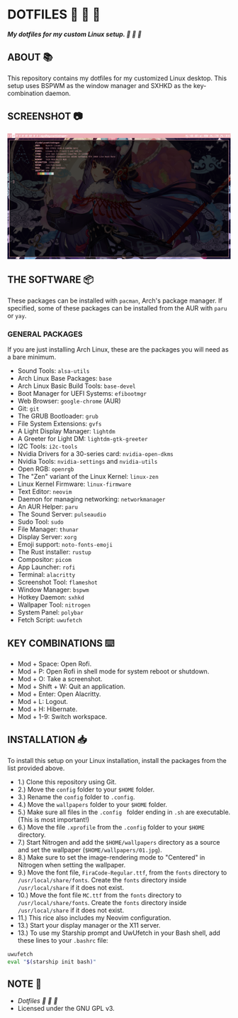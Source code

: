 # DOTFILES :dragon: :ribbon: :black_heart:

***My dotfiles for my custom Linux setup. :dragon: :ribbon: :black_heart:***

## ABOUT :books:

This repository contains my dotfiles for my customized Linux desktop. This setup uses BSPWM as the window manager and SXHKD as the key-combination daemon.

## SCREENSHOT :camera:

<p align="center">
 <img src="screenshot/screenie.png"/>
</p>

## THE SOFTWARE :package:

These packages can be installed with `pacman`, Arch's package manager. If specified, some of these packages can be installed from the AUR with `paru` or `yay`.

### GENERAL PACKAGES

If you are just installing Arch Linux, these are the packages you will need as a bare minimum.

- Sound Tools: `alsa-utils`
- Arch Linux Base Packages: `base`
- Arch Linux Basic Build Tools: `base-devel`
- Boot Manager for UEFI Systems: `efibootmgr`
- Web Browser: `google-chrome` (AUR)
- Git: `git`
- The GRUB Bootloader: `grub`
- File System Extensions: `gvfs`
- A Light Display Manager: `lightdm`
- A Greeter for Light DM: `lightdm-gtk-greeter`
- I2C Tools: `i2c-tools`
- Nvidia Drivers for a 30-series card: `nvidia-open-dkms`
- Nvidia Tools: `nvidia-settings` and `nvidia-utils`
- Open RGB: `openrgb`
- The "Zen" variant of the Linux Kernel: `linux-zen`
- Linux Kernel Firmware: `linux-firmware`
- Text Editor: `neovim`
- Daemon for managing networking: `networkmanager`
- An AUR Helper: `paru`
- The Sound Server: `pulseaudio`
- Sudo Tool: `sudo`
- File Manager: `thunar`
- Display Server: `xorg`
- Emoji support: `noto-fonts-emoji`
- The Rust installer: `rustup`
- Compositor: `picom`
- App Launcher: `rofi`
- Terminal: `alacritty`
- Screenshot Tool: `flameshot`
- Window Manager: `bspwm`
- Hotkey Daemon: `sxhkd`
- Wallpaper Tool: `nitrogen`
- System Panel: `polybar`
- Fetch Script: `uwufetch`

## KEY COMBINATIONS :keyboard:

- Mod + Space: Open Rofi.
- Mod + P: Open Rofi in shell mode for system reboot or shutdown.
- Mod + O: Take a screenshot.
- Mod + Shift + W: Quit an application.
- Mod + Enter: Open Alacritty.
- Mod + L: Logout.
- Mod + H: Hibernate.
- Mod + 1-9: Switch workspace.

## INSTALLATION :inbox_tray:

To install this setup on your Linux installation, install the packages from the list provided above.

- 1.) Clone this repository using Git.
- 2.) Move the `config` folder to your `$HOME` folder.
- 3.) Rename the `config` folder to `.config`.
- 4.) Move the `wallpapers` folder to your `$HOME` folder.
- 5.) Make sure all files in the `.config ` folder ending in `.sh` are executable. (This is most important!)
- 6.) Move the file `.xprofile` from the `.config` folder to your `$HOME` directory.
- 7.) Start Nitrogen and add the `$HOME/wallpapers` directory as a source and set the wallpaper (`$HOME/wallpapers/01.jpg`).
- 8.) Make sure to set the image-rendering mode to "Centered" in Nitrogen when setting the wallpaper.
- 9.) Move the font file, `FiraCode-Regular.ttf`, from the `fonts` directory to `/usr/local/share/fonts`. Create the `fonts` directory inside `/usr/local/share` if it does not exist.
- 10.) Move the font file `MC.ttf` from the `fonts` directory to `/usr/local/share/fonts`. Create the `fonts` directory inside `/usr/local/share` if it does not exist.
- 11.) This rice also includes my Neovim configuration.
- 13.) Start your display manager or the X11 server.
- 13.) To use my Starship prompt and UwUfetch in your Bash shell, add these lines to your `.bashrc` file:
```bash
uwufetch
eval "$(starship init bash)"
```

## NOTE :scroll:

- *Dotfiles :dragon: :ribbon: :black_heart:*
- Licensed under the GNU GPL v3.
